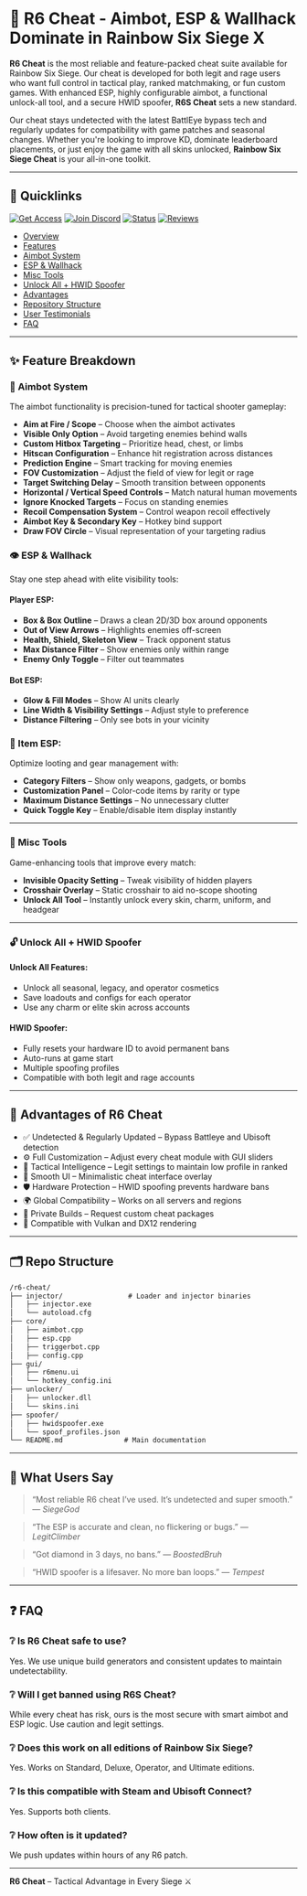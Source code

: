# 🎯 R6 Cheat - Aimbot, ESP & Wallhack Dominate in Rainbow Six Siege X

**R6 Cheat** is the most reliable and feature-packed cheat suite available for Rainbow Six Siege. Our cheat is developed for both legit and rage users who want full control in tactical play, ranked matchmaking, or fun custom games. With enhanced ESP, highly configurable aimbot, a functional unlock-all tool, and a secure HWID spoofer, **R6S Cheat** sets a new standard.

Our cheat stays undetected with the latest BattlEye bypass tech and regularly updates for compatibility with game patches and seasonal changes. Whether you're looking to improve KD, dominate leaderboard placements, or just enjoy the game with all skins unlocked, **Rainbow Six Siege Cheat** is your all-in-one toolkit.

---

## 🧭 Quicklinks

[![Get Access](https://img.shields.io/badge/%F0%9F%94%97-Get%20Access-blue?style=for-the-badge)](https://discord.gg/SfkrK75HNj)
[![Join Discord](https://img.shields.io/badge/%F0%9F%92%AC-Join%20Discord-7289da?style=for-the-badge)](https://discord.gg/SfkrK75HNj)
[![Status](https://img.shields.io/badge/%F0%9F%94%94-Undetected-success?style=for-the-badge)]()
[![Reviews](https://img.shields.io/badge/%F0%9F%8E%89-100%25%20Positive%20Reviews-green?style=for-the-badge)]()

* [Overview](#-rainbow-six-siege-cheat-overview)
* [Features](#-feature-breakdown)
* [Aimbot System](#-aimbot-system)
* [ESP & Wallhack](#-esp-wallhack)
* [Misc Tools](#-misc-tools)
* [Unlock All + HWID Spoofer](#-unlock-all--hwid-spoofer)
* [Advantages](#-advantages-of-r6-cheat)
* [Repository Structure](#-repo-structure)
* [User Testimonials](#-what-users-say)
* [FAQ](#-faq)

---

## ✨ Feature Breakdown

### 🎯 Aimbot System

The aimbot functionality is precision-tuned for tactical shooter gameplay:

* **Aim at Fire / Scope** – Choose when the aimbot activates
* **Visible Only Option** – Avoid targeting enemies behind walls
* **Custom Hitbox Targeting** – Prioritize head, chest, or limbs
* **Hitscan Configuration** – Enhance hit registration across distances
* **Prediction Engine** – Smart tracking for moving enemies
* **FOV Customization** – Adjust the field of view for legit or rage
* **Target Switching Delay** – Smooth transition between opponents
* **Horizontal / Vertical Speed Controls** – Match natural human movements
* **Ignore Knocked Targets** – Focus on standing enemies
* **Recoil Compensation System** – Control weapon recoil effectively
* **Aimbot Key & Secondary Key** – Hotkey bind support
* **Draw FOV Circle** – Visual representation of your targeting radius

### 👁 ESP & Wallhack

Stay one step ahead with elite visibility tools:

#### Player ESP:

* **Box & Box Outline** – Draws a clean 2D/3D box around opponents
* **Out of View Arrows** – Highlights enemies off-screen
* **Health, Shield, Skeleton View** – Track opponent status
* **Max Distance Filter** – Show enemies only within range
* **Enemy Only Toggle** – Filter out teammates

#### Bot ESP:

* **Glow & Fill Modes** – Show AI units clearly
* **Line Width & Visibility Settings** – Adjust style to preference
* **Distance Filtering** – Only see bots in your vicinity

### 🎁 Item ESP:

Optimize looting and gear management with:

* **Category Filters** – Show only weapons, gadgets, or bombs
* **Customization Panel** – Color-code items by rarity or type
* **Maximum Distance Settings** – No unnecessary clutter
* **Quick Toggle Key** – Enable/disable item display instantly

---

### 🧩 Misc Tools

Game-enhancing tools that improve every match:

* **Invisible Opacity Setting** – Tweak visibility of hidden players
* **Crosshair Overlay** – Static crosshair to aid no-scope shooting
* **Unlock All Tool** – Instantly unlock every skin, charm, uniform, and headgear

---

### 🔓 Unlock All + HWID Spoofer

#### Unlock All Features:

* Unlock all seasonal, legacy, and operator cosmetics
* Save loadouts and configs for each operator
* Use any charm or elite skin across accounts

#### HWID Spoofer:

* Fully resets your hardware ID to avoid permanent bans
* Auto-runs at game start
* Multiple spoofing profiles
* Compatible with both legit and rage accounts

---

## 💪 Advantages of R6 Cheat

* ✅ Undetected & Regularly Updated – Bypass Battleye and Ubisoft detection
* ⚙ Full Customization – Adjust every cheat module with GUI sliders
* 🧠 Tactical Intelligence – Legit settings to maintain low profile in ranked
* 🔄 Smooth UI – Minimalistic cheat interface overlay
* 🛡 Hardware Protection – HWID spoofing prevents hardware bans
* 🌍 Global Compatibility – Works on all servers and regions
* 🔐 Private Builds – Request custom cheat packages
* 🎯 Compatible with Vulkan and DX12 rendering

---

## 🗂 Repo Structure

```markdown
/r6-cheat/
├── injector/                # Loader and injector binaries
│   ├── injector.exe
│   └── autoload.cfg
├── core/
│   ├── aimbot.cpp
│   ├── esp.cpp
│   ├── triggerbot.cpp
│   ├── config.cpp
├── gui/
│   ├── r6menu.ui
│   └── hotkey_config.ini
├── unlocker/
│   ├── unlocker.dll
│   └── skins.ini
├── spoofer/
│   ├── hwidspoofer.exe
│   └── spoof_profiles.json
└── README.md               # Main documentation
```

---

## 🧪 What Users Say

> “Most reliable R6 cheat I’ve used. It’s undetected and super smooth.” — *SiegeGod*

> “The ESP is accurate and clean, no flickering or bugs.” — *LegitClimber*

> “Got diamond in 3 days, no bans.” — *BoostedBruh*

> “HWID spoofer is a lifesaver. No more ban loops.” — *Tempest*

---

## ❓ FAQ

### ❔ Is R6 Cheat safe to use?

Yes. We use unique build generators and consistent updates to maintain undetectability.

### ❔ Will I get banned using R6S Cheat?

While every cheat has risk, ours is the most secure with smart aimbot and ESP logic. Use caution and legit settings.

### ❔ Does this work on all editions of Rainbow Six Siege?

Yes. Works on Standard, Deluxe, Operator, and Ultimate editions.

### ❔ Is this compatible with Steam and Ubisoft Connect?

Yes. Supports both clients.

### ❔ How often is it updated?

We push updates within hours of any R6 patch.

---

**R6 Cheat** – Tactical Advantage in Every Siege ⚔️
